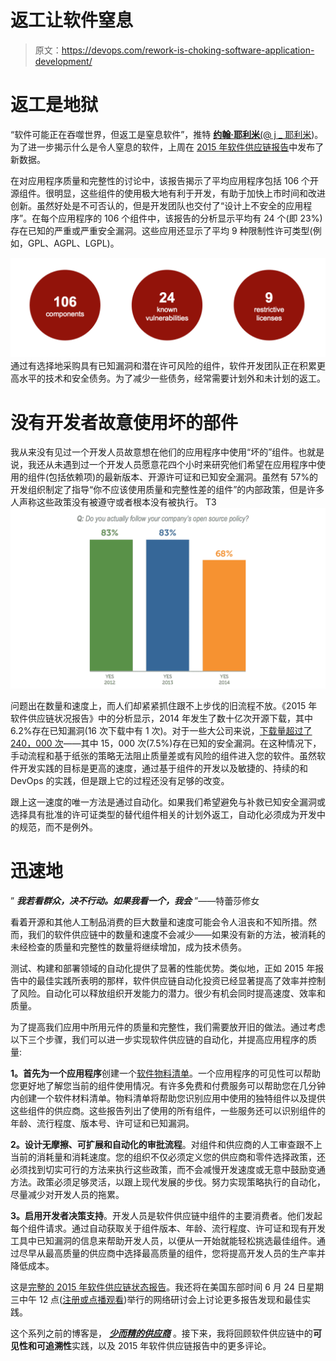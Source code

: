 # 返工让软件窒息

> 原文：<https://devops.com/rework-is-choking-software-application-development/>

# 返工是地狱

“软件可能正在吞噬世界，但返工是窒息软件”，推特 [**约翰·耶利米**(@ j _ 耶利米](https://twitter.com/j_jeremiah))。为了进一步揭示什么是令人窒息的软件，上周在 [2015 年软件供应链报告](http://www.sonatype.com/get-it-now/new-research)中发布了新数据。

在对应用程序质量和完整性的讨论中，该报告揭示了平均应用程序包括 106 个开源组件。很明显，这些组件的使用极大地有利于开发，有助于加快上市时间和改进创新。虽然好处是不可否认的，但是开发团队也交付了“设计上不安全的应用程序”。在每个应用程序的 106 个组件中，该报告的分析显示平均有 24 个(即 23%)存在已知的严重或严重安全漏洞。这些应用还显示了平均 9 种限制性许可类型(例如，GPL、AGPL、LGPL)。

[![Screen Shot 2015-06-22 at 9.50.20 AM](img/056b7fcdfc2236bbdd87af77762a65f2.png) ](https://devops.com/wp-content/uploads/2015/06/Screen-Shot-2015-06-22-at-9.50.20-AM.png) [](http://www.sonatype.org/nexus/content/uploads/2015/06/Screen-Shot-2015-06-22-at-9.50.20-AM.png) 通过有选择地采购具有已知漏洞和潜在许可风险的组件，软件开发团队正在积累更高水平的技术和安全债务。为了减少一些债务，经常需要计划外和未计划的返工。

# 没有开发者故意使用坏的部件

我从来没有见过一个开发人员故意想在他们的应用程序中使用“坏的”组件。也就是说，我还从未遇到过一个开发人员愿意花四个小时来研究他们希望在应用程序中使用的组件(包括依赖项)的最新版本、开源许可证和已知安全漏洞。虽然有 57%的开发组织制定了指导“你不应该使用质量和完整性差的组件”的内部政策，但是许多人声称这些政策没有被遵守或者根本没有被执行。
T3![Screen Shot 2015-06-22 at 3.02.42 PM](img/fa204659e99f25d425f53fac887d945f.png)

问题出在数量和速度上，而人们却紧紧抓住跟不上步伐的旧流程不放。《2015 年软件供应链状况报告》中的分析显示，2014 年发生了数十亿次开源下载，其中 6.2%存在已知漏洞(16 次下载中有 1 次)。对于一些大公司来说，[下载量超过了 240，000 次](https://devops.com/2015/06/19/better-fewer-suppliers-2015-software-supply-chain-report/)——其中 15，000 次(7.5%)存在已知的安全漏洞。在这种情况下，手动流程和基于纸张的策略无法阻止质量差或有风险的组件进入您的软件。虽然软件开发实践的目标是更高的速度，通过基于组件的开发以及敏捷的、持续的和 DevOps 的实践，但是跟上它的过程还没有足够的改变。

跟上这一速度的唯一方法是通过自动化。如果我们希望避免与补救已知安全漏洞或选择具有批准的许可证类型的替代组件相关的计划外返工，自动化必须成为开发中的规范，而不是例外。

# 迅速地

” ***我若看群众，决不行动。如果我看一个，我会*** ”——特蕾莎修女

看着开源和其他人工制品消费的巨大数量和速度可能会令人沮丧和不知所措。然而，我们的软件供应链中的数量和速度不会减少——如果没有新的方法，被消耗的未经检查的质量和完整性的数量将继续增加，成为技术债务。

测试、构建和部署领域的自动化提供了显著的性能优势。类似地，正如 2015 年报告中的最佳实践所表明的那样，软件供应链自动化投资已经显著提高了效率并控制了风险。自动化可以释放组织开发能力的潜力。很少有机会同时提高速度、效率和质量。

为了提高我们应用中所用元件的质量和完整性，我们需要放开旧的做法。通过考虑以下三个步骤，我们可以进一步实现软件供应链的自动化，并提高应用程序的质量:

**1。首先为一个应用程序**创建一个[软件物料清单](http://www.sonatype.com/assessments/application-health-check/guide)。一个应用程序的可见性可以帮助您更好地了解您当前的组件使用情况。有许多免费和付费服务可以帮助您在几分钟内创建一个软件材料清单。物料清单将帮助您识别应用中使用的独特组件以及提供这些组件的供应商。这些报告列出了使用的所有组件，一些服务还可以识别组件的年龄、流行程度、版本号、许可证和已知漏洞。

**2。设计无摩擦、可扩展和自动化的审批流程**。对组件和供应商的人工审查跟不上当前的消耗量和消耗速度。您的组织不仅必须定义您的供应商和零件选择政策，还必须找到切实可行的方法来执行这些政策，而不会减慢开发速度或无意中鼓励变通方法。政策必须足够灵活，以跟上现代发展的步伐。努力实现策略执行的自动化，尽量减少对开发人员的拖累。

**3。启用开发者决策支持**。开发人员是软件供应链中组件的主要消费者。他们发起每个组件请求。通过自动获取关于组件版本、年龄、流行程度、许可证和现有开发工具中已知漏洞的信息来帮助开发人员，以便从一开始就能轻松挑选最佳组件。通过尽早从最高质量的供应商中选择最高质量的组件，您将提高开发人员的生产率并降低成本。

这是[完整的 2015 年软件供应链状态报告](http://www.sonatype.com/get-it-now/new-research)。我还将在美国东部时间 6 月 24 日星期三中午 12 点([注册或点播观看](http://go.sonatype.com/ssc-webinar))举行的网络研讨会上讨论更多报告发现和最佳实践。

这个系列之前的博客是， [***少而精的供应商***](https://devops.com/2015/06/19/better-fewer-suppliers-2015-software-supply-chain-report/) 。接下来，我将回顾软件供应链中的**可见性和可追溯性**实践，以及 2015 年软件供应链报告中的更多评论。